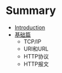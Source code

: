 # Summary

* [Introduction](README.md)
* [基础篇](basic.md)
   * TCP/IP
   * URI和URL
   * HTTP协议
   * HTTP报文

